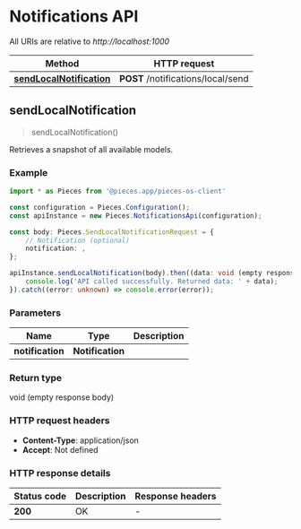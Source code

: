 # Notifications API

All URIs are relative to *http://localhost:1000*

Method | HTTP request
------------- | -------------
[**sendLocalNotification**](NotificationsApi#sendlocalnotification) | **POST** /notifications/local/send


## **sendLocalNotification**
> sendLocalNotification()

Retrieves a snapshot of all available models.

### Example

```typescript
import * as Pieces from '@pieces.app/pieces-os-client'

const configuration = Pieces.Configuration();
const apiInstance = new Pieces.NotificationsApi(configuration);

const body: Pieces.SendLocalNotificationRequest = {
    // Notification (optional)
    notification: ,
};

apiInstance.sendLocalNotification(body).then((data: void (empty response body)) => {
    console.log('API called successfully. Returned data: ' + data);
}).catch((error: unknown) => console.error(error));
```

### Parameters

Name | Type | Description
------------- | ------------- | ------------- 
 **notification** | **Notification**|  |


### Return type

void (empty response body)

### HTTP request headers

- **Content-Type**: application/json
- **Accept**: Not defined


### HTTP response details
| Status code | Description | Response headers
|-------------|-------------|------------------
**200** | OK |  -  |


